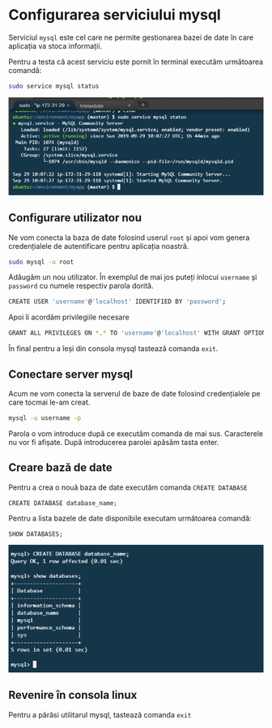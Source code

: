 # Configurarea serviciului mysql

Serviciul `mysql` este cel care ne permite gestionarea bazei de date în care aplicația va stoca informații.

Pentru a testa că acest serviciu este pornit în terminal executăm următoarea comandă:

```bash
sudo service mysql status
```

![mysql status](./mysql/001-mysql-status.png)

## Configurare utilizator nou

Ne vom conecta la baza de date folosind userul `root` și apoi vom genera credențialele de autentificare pentru aplicația noastră.

```bash
sudo mysql -u root
```

Adăugăm un nou utilizator. În exemplul de mai jos puteți inlocui `username` și `password` cu numele respectiv parola dorită.

```bash
CREATE USER 'username'@'localhost' IDENTIFIED BY 'password';
```

Apoi îi acordăm privilegiile necesare

```bash
GRANT ALL PRIVILEGES ON *.* TO 'username'@'localhost' WITH GRANT OPTION;
```

În final pentru a îeși din consola mysql tastează comanda `exit`.

## Conectare server mysql

Acum ne vom conecta la serverul de baze de date folosind credențialele pe care tocmai le-am creat.

```bash
mysql -u username -p
```

Parola o vom introduce după ce executăm comanda de mai sus. Caracterele nu vor fi afișate. După introducerea parolei apăsăm tasta enter.

## Creare bază de date

Pentru a crea o nouă baza de date executăm comanda `CREATE DATABASE`

```text
CREATE DATABASE database_name;
```

Pentru a lista bazele de date disponibile executam următoarea comandă:

```text
SHOW DATABASES;
```

![002-show-databases](./mysql/002-create-database.png)

## Revenire în consola linux

Pentru a părăsi utilitarul mysql, tastează comanda `exit`

